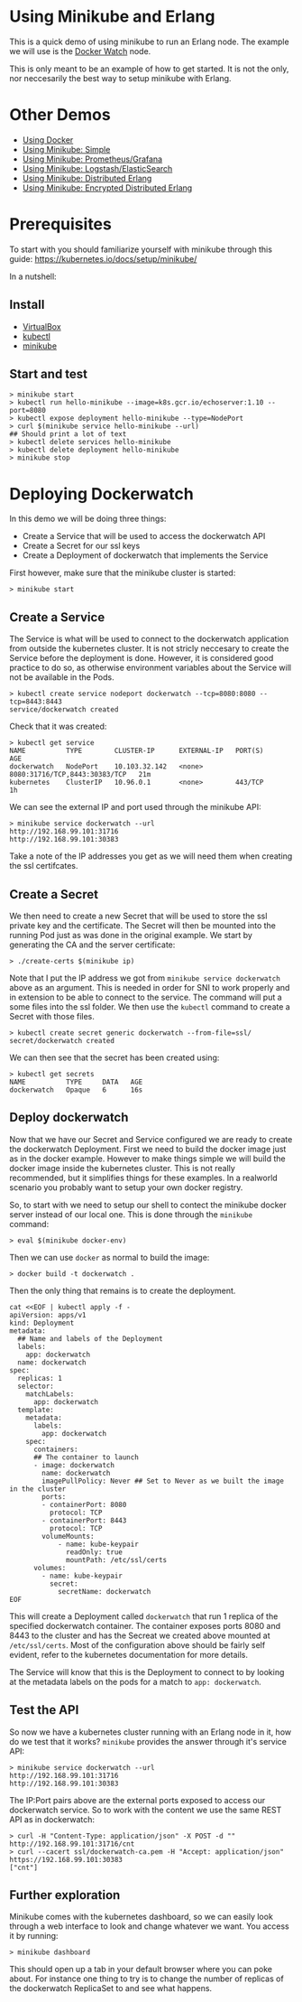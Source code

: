 # Using Minikube and Erlang

This is a quick demo of using minikube to run an Erlang node. The example we will
use is the [Docker Watch](http://github.com/erlang/docker-erlang-example/tree/master)
node.

This is only meant to be an example of how to get started. It is not the only,
nor neccesarily the best way to setup minikube with Erlang.

# Other Demos

* [Using Docker](http://github.com/erlang/docker-erlang-example/)
* [Using Minikube: Simple](http://github.com/erlang/docker-erlang-example/tree/minikube-simple)
* [Using Minikube: Prometheus/Grafana](http://github.com/erlang/docker-erlang-example/tree/minikube-prom-graf)
* [Using Minikube: Logstash/ElasticSearch](http://github.com/erlang/docker-erlang-example/tree/minikube-logstash)
* [Using Minikube: Distributed Erlang](http://github.com/erlang/docker-erlang-example/tree/minikube-dist)
* [Using Minikube: Encrypted Distributed Erlang](http://github.com/erlang/docker-erlang-example/tree/minikube-tls-dist)

# Prerequisites

To start with you should familiarize yourself with minikube through this guide:
https://kubernetes.io/docs/setup/minikube/

In a nutshell:

## Install

 * [VirtualBox](https://www.virtualbox.org/wiki/Downloads)
 * [kubectl](https://kubernetes.io/docs/tasks/tools/install-kubectl/)
 * [minikube](https://github.com/kubernetes/minikube/releases)

## Start and test

    > minikube start
    > kubectl run hello-minikube --image=k8s.gcr.io/echoserver:1.10 --port=8080
    > kubectl expose deployment hello-minikube --type=NodePort
    > curl $(minikube service hello-minikube --url)
    ## Should print a lot of text
    > kubectl delete services hello-minikube
    > kubectl delete deployment hello-minikube
    > minikube stop

# Deploying Dockerwatch

In this demo we will be doing three things:

* Create a Service that will be used to access the dockerwatch API
* Create a Secret for our ssl keys
* Create a Deployment of dockerwatch that implements the Service

First however, make sure that the minikube cluster is started:

    > minikube start

## Create a Service

The Service is what will be used to connect to the dockerwatch application
from outside the kubernetes cluster. It is not stricly neccesary to create the
Service before the deployment is done. However, it is considered good practice
to do so, as otherwise environment variables about the Service will not be
available in the Pods.

    > kubectl create service nodeport dockerwatch --tcp=8080:8080 --tcp=8443:8443
    service/dockerwatch created

Check that it was created:

    > kubectl get service
    NAME          TYPE        CLUSTER-IP      EXTERNAL-IP   PORT(S)                         AGE
    dockerwatch   NodePort    10.103.32.142   <none>        8080:31716/TCP,8443:30383/TCP   21m
    kubernetes    ClusterIP   10.96.0.1       <none>        443/TCP                         1h

We can see the external IP and port used through the minikube API:

    > minikube service dockerwatch --url
    http://192.168.99.101:31716
    http://192.168.99.101:30383

Take a note of the IP addresses you get as we will need them when creating the
ssl certifcates.

## Create a Secret

We then need to create a new Secret that will be used to store the ssl private key
and the certificate. The Secret will then be mounted into the running Pod just
as was done in the original example. We start by generating the CA and the
server certificate:

    > ./create-certs $(minikube ip)

Note that I put the IP address we got from `minikube service dockerwatch` above
as an argument. This is needed in order for SNI to work properly and in extension
to be able to connect to the service. The command will put a some files into
the ssl folder. We then use the `kubectl` command to create a Secret with those files.

    > kubectl create secret generic dockerwatch --from-file=ssl/
    secret/dockerwatch created

We can then see that the secret has been created using:

    > kubectl get secrets
    NAME          TYPE     DATA   AGE
    dockerwatch   Opaque   6      16s

## Deploy dockerwatch

Now that we have our Secret and Service configured we are ready to create the
dockerwatch Deployment. First we need to build the docker image just as in the
docker example. However to make things simple we will build the docker image
inside the kubernetes cluster. This is not really recommended, but it
simplifies things for these examples. In a realworld scenario you probably want
to setup your own docker registry.

So, to start with we need to setup our shell to contect the minikube docker
server instead of our local one. This is done through the `minikube` command:

    > eval $(minikube docker-env)

Then we can use `docker` as normal to build the image:

    > docker build -t dockerwatch .

Then the only thing that remains is to create the deployment.

```
cat <<EOF | kubectl apply -f -
apiVersion: apps/v1
kind: Deployment
metadata:
  ## Name and labels of the Deployment
  labels:
    app: dockerwatch
  name: dockerwatch
spec:
  replicas: 1
  selector:
    matchLabels:
      app: dockerwatch
  template:
    metadata:
      labels:
        app: dockerwatch
    spec:
      containers:
      ## The container to launch
      - image: dockerwatch
        name: dockerwatch
        imagePullPolicy: Never ## Set to Never as we built the image in the cluster
        ports:
        - containerPort: 8080
          protocol: TCP
        - containerPort: 8443
          protocol: TCP
        volumeMounts:
            - name: kube-keypair
              readOnly: true
              mountPath: /etc/ssl/certs
      volumes:
        - name: kube-keypair
          secret:
            secretName: dockerwatch
EOF
```

This will create a Deployment called `dockerwatch` that run 1 replica
of the specified dockerwatch container. The container exposes ports 8080
and 8443 to the cluster and has the Secreat we created above mounted at
`/etc/ssl/certs`. Most of the configuration above should be fairly self
evident, refer to the kubernetes documentation for more details.

The Service will know that this is the Deployment to connect to by looking
at the metadata labels on the pods for a match to `app: dockerwatch`.

## Test the API

So now we have a kubernetes cluster running with an Erlang node in it, how do we
test that it works? `minikube` provides the answer through it's service API:

    > minikube service dockerwatch --url
    http://192.168.99.101:31716
    http://192.168.99.101:30383

The IP:Port pairs above are the external ports exposed to access our dockerwatch
service. So to work with the content we use the same REST API as in dockerwatch:

    > curl -H "Content-Type: application/json" -X POST -d "" http://192.168.99.101:31716/cnt
    > curl --cacert ssl/dockerwatch-ca.pem -H "Accept: application/json" https://192.168.99.101:30383
    ["cnt"]

## Further exploration

Minikube comes with the kubernetes dashboard, so we can easily look through a
web interface to look and change whatever we want. You access it by running:

    > minikube dashboard

This should open up a tab in your default browser where you can poke about. For
instance one thing to try is to change the number of replicas of the dockerwatch
ReplicaSet to and see what happens.
